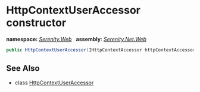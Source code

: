 # HttpContextUserAccessor constructor
**namespace:** *[Serenity.Web](../../README.md#serenity.web-namespace)*   **assembly**: *[Serenity.Net.Web](../../README.md)*

```csharp
public HttpContextUserAccessor(IHttpContextAccessor httpContextAccessor = null)
```

## See Also

* class [HttpContextUserAccessor](../HttpContextUserAccessor.md)